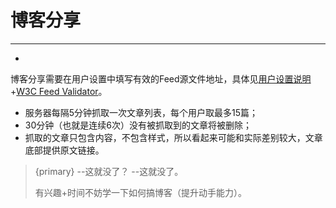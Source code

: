 # 博客分享

---

- 

博客分享需要在用户设置中填写有效的Feed源文件地址，具体见[用户设置说明](/{{route}}/{{version}}/man/configuration)+[W3C Feed Validator](https://validator.w3.org/feed/)。

- 服务器每隔5分钟抓取一次文章列表，每个用户取最多15篇；
- 30分钟（也就是连续6次）没有被抓取到的文章将被删除；
- 抓取的文章只包含内容，不包含样式，所以看起来可能和实际差别较大，文章底部提供原文链接。

> {primary} --这就没了？ --这就没了。
>
> 有兴趣+时间不妨学一下如何搞博客（提升动手能力）。
